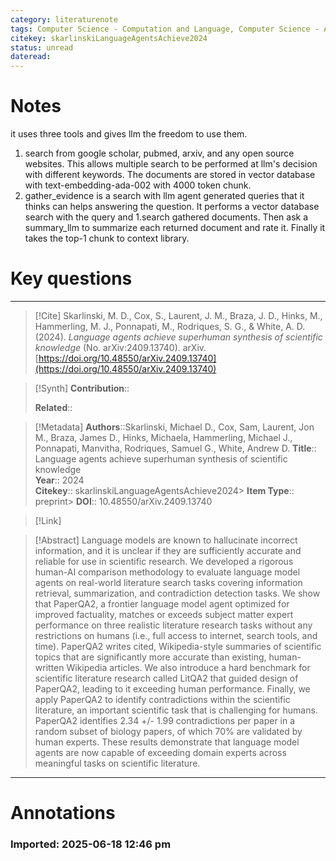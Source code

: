 ```yaml
---
category: literaturenote
tags: Computer Science - Computation and Language, Computer Science - Artificial Intelligence, Computer Science - Information Retrieval, Physics - Physics and Society
citekey: skarlinskiLanguageAgentsAchieve2024
status: unread
dateread:
---
```

# Notes


it uses three tools and gives llm the freedom to use them. 
1. search from google scholar, pubmed, arxiv, and any open source websites. This allows multiple search to be performed at llm's decision with different keywords. The documents are stored in vector database with text-embedding-ada-002 with 4000 token chunk.
2. gather_evidence is a search with llm agent generated queries that it thinks can helps answering the question. It performs a vector database search with the query and 1.search gathered documents. Then ask a summary_llm to summarize each returned document and rate it. Finally it takes the top-1 chunk to context library. 


# Key questions



---
> [!Cite]
> Skarlinski, M. D., Cox, S., Laurent, J. M., Braza, J. D., Hinks, M., Hammerling, M. J., Ponnapati, M., Rodriques, S. G., & White, A. D. (2024). _Language agents achieve superhuman synthesis of scientific knowledge_ (No. arXiv:2409.13740). arXiv. [https://doi.org/10.48550/arXiv.2409.13740](https://doi.org/10.48550/arXiv.2409.13740)

> [!Synth]
> **Contribution**::  
>   
> **Related**:: 

> [!Metadata]
> **Authors**::Skarlinski, Michael D., Cox, Sam, Laurent, Jon M., Braza, James D., Hinks, Michaela, Hammerling, Michael J., Ponnapati, Manvitha, Rodriques, Samuel G., White, Andrew D.
> **Title**:: Language agents achieve superhuman synthesis of scientific knowledge  
> **Year**:: 2024  
> **Citekey**:: skarlinskiLanguageAgentsAchieve2024> **Item Type**:: preprint> **DOI**:: 10.48550/arXiv.2409.13740

> [!Link]

> [!Abstract]
> Language models are known to hallucinate incorrect information, and it is unclear if they are sufficiently accurate and reliable for use in scientific research. We developed a rigorous human-AI comparison methodology to evaluate language model agents on real-world literature search tasks covering information retrieval, summarization, and contradiction detection tasks. We show that PaperQA2, a frontier language model agent optimized for improved factuality, matches or exceeds subject matter expert performance on three realistic literature research tasks without any restrictions on humans (i.e., full access to internet, search tools, and time). PaperQA2 writes cited, Wikipedia-style summaries of scientific topics that are significantly more accurate than existing, human-written Wikipedia articles. We also introduce a hard benchmark for scientific literature research called LitQA2 that guided design of PaperQA2, leading to it exceeding human performance. Finally, we apply PaperQA2 to identify contradictions within the scientific literature, an important scientific task that is challenging for humans. PaperQA2 identifies 2.34 +/- 1.99 contradictions per paper in a random subset of biology papers, of which 70% are validated by human experts. These results demonstrate that language model agents are now capable of exceeding domain experts across meaningful tasks on scientific literature.
---

# Annotations

### Imported: 2025-06-18 12:46 pm



